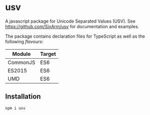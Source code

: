 # usv

A javascript package for Unicode Separated Values (USV).
See https://github.com/SixArm/usv for documentation and examples.

The package contains declaration files for TypeScript as well as the following _flavours_:

| Module   | Target |
| -------- | ------ |
| CommonJS | ES6    |
| ES2015   | ES6    |
| UMD      | ES6    |

## Installation

```bash
npm i usv
```
